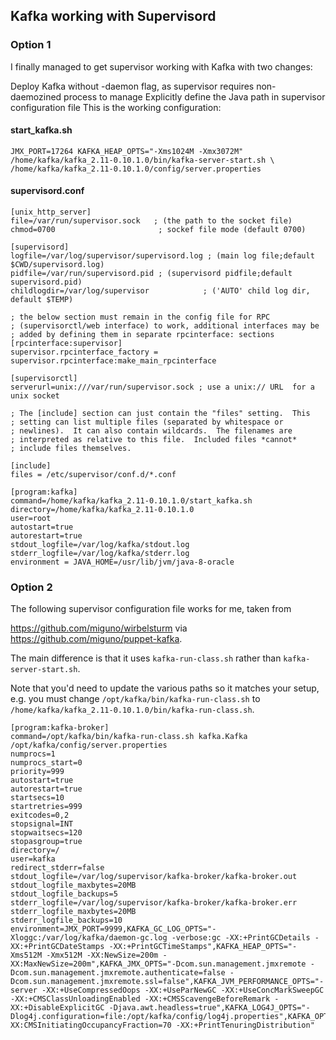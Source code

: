## Kafka working with Supervisord

### Option 1

I finally managed to get supervisor working with Kafka with two changes:

Deploy Kafka without -daemon flag, as supervisor requires non-daemozined process to manage
Explicitly define the Java path in supervisor configuration file
This is the working configuration:

#### start_kafka.sh

    JMX_PORT=17264 KAFKA_HEAP_OPTS="-Xms1024M -Xmx3072M" /home/kafka/kafka_2.11-0.10.1.0/bin/kafka-server-start.sh \
    /home/kafka/kafka_2.11-0.10.1.0/config/server.properties
    
#### supervisord.conf

    [unix_http_server]
    file=/var/run/supervisor.sock   ; (the path to the socket file)
    chmod=0700                       ; sockef file mode (default 0700)

    [supervisord]
    logfile=/var/log/supervisor/supervisord.log ; (main log file;default $CWD/supervisord.log)
    pidfile=/var/run/supervisord.pid ; (supervisord pidfile;default supervisord.pid)
    childlogdir=/var/log/supervisor            ; ('AUTO' child log dir, default $TEMP)

    ; the below section must remain in the config file for RPC
    ; (supervisorctl/web interface) to work, additional interfaces may be
    ; added by defining them in separate rpcinterface: sections
    [rpcinterface:supervisor]
    supervisor.rpcinterface_factory = supervisor.rpcinterface:make_main_rpcinterface

    [supervisorctl]
    serverurl=unix:///var/run/supervisor.sock ; use a unix:// URL  for a unix socket

    ; The [include] section can just contain the "files" setting.  This
    ; setting can list multiple files (separated by whitespace or
    ; newlines).  It can also contain wildcards.  The filenames are
    ; interpreted as relative to this file.  Included files *cannot*
    ; include files themselves.

    [include]
    files = /etc/supervisor/conf.d/*.conf

    [program:kafka]
    command=/home/kafka/kafka_2.11-0.10.1.0/start_kafka.sh
    directory=/home/kafka/kafka_2.11-0.10.1.0
    user=root
    autostart=true
    autorestart=true
    stdout_logfile=/var/log/kafka/stdout.log
    stderr_logfile=/var/log/kafka/stderr.log
    environment = JAVA_HOME=/usr/lib/jvm/java-8-oracle


### Option 2
The following supervisor configuration file works for me, taken from 

https://github.com/miguno/wirbelsturm via https://github.com/miguno/puppet-kafka. 

The main difference is that it uses `kafka-run-class.sh` rather than `kafka-server-start.sh`.

Note that you'd need to update the various paths so it matches your setup, e.g. you must change `/opt/kafka/bin/kafka-run-class.sh` to    `/home/kafka/kafka_2.11-0.10.1.0/bin/kafka-run-class.sh`.

    [program:kafka-broker]
    command=/opt/kafka/bin/kafka-run-class.sh kafka.Kafka /opt/kafka/config/server.properties
    numprocs=1
    numprocs_start=0
    priority=999
    autostart=true
    autorestart=true
    startsecs=10
    startretries=999
    exitcodes=0,2
    stopsignal=INT
    stopwaitsecs=120
    stopasgroup=true
    directory=/
    user=kafka
    redirect_stderr=false
    stdout_logfile=/var/log/supervisor/kafka-broker/kafka-broker.out
    stdout_logfile_maxbytes=20MB
    stdout_logfile_backups=5
    stderr_logfile=/var/log/supervisor/kafka-broker/kafka-broker.err
    stderr_logfile_maxbytes=20MB
    stderr_logfile_backups=10
    environment=JMX_PORT=9999,KAFKA_GC_LOG_OPTS="-Xloggc:/var/log/kafka/daemon-gc.log -verbose:gc -XX:+PrintGCDetails -XX:+PrintGCDateStamps -XX:+PrintGCTimeStamps",KAFKA_HEAP_OPTS="-Xms512M -Xmx512M -XX:NewSize=200m -XX:MaxNewSize=200m",KAFKA_JMX_OPTS="-Dcom.sun.management.jmxremote -Dcom.sun.management.jmxremote.authenticate=false -Dcom.sun.management.jmxremote.ssl=false",KAFKA_JVM_PERFORMANCE_OPTS="-server -XX:+UseCompressedOops -XX:+UseParNewGC -XX:+UseConcMarkSweepGC -XX:+CMSClassUnloadingEnabled -XX:+CMSScavengeBeforeRemark -XX:+DisableExplicitGC -Djava.awt.headless=true",KAFKA_LOG4J_OPTS="-Dlog4j.configuration=file:/opt/kafka/config/log4j.properties",KAFKA_OPTS="-XX:CMSInitiatingOccupancyFraction=70 -XX:+PrintTenuringDistribution"

    